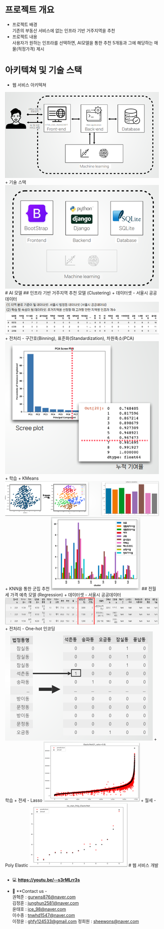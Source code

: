 # 프로젝트 개요
  + 프로젝트 배경  
  기존의 부동산 서비스에 없는 인프라 기반 거주지역을 추천  
  + 프로젝트 내용  
  사용자가 원하는 인프라를 선택하면, AI모델을 통한 추천 5개동과 그에 해당하는 매물(적정가격) 제시  
# 아키텍쳐 및 기술 스택
  + 웹 서비스 아키텍쳐  
  <img src = "src/1.PNG">
  + 기술 스택  
  <img src = "src/2.PNG">
# AI 모델
## 인프라 기반 거주지역 추천 모델 (Clustering)  
  + 데이터셋 - 서울시 공공데이터  
  <img src = "src/5.PNG">
    + 전처리 - 구간호(Binning), 표준화(Standardization), 차원축소(PCA)  
    <img src = "src/6.PNG">
  + 학습
      + KMeans
      <img src = "src/7.PNG">
      + KNN을 통한 군집 추천
      <img src = "src/8.PNG">
## 전월세 가격 예측 모델 (Regression)
  + 데이터셋 - 서울시 공공데이터
  <img src = "src/9.PNG">
    + 전처리 - One-hot 인코딩
    <img src = "src/10.PNG">
  + 학습
    + 전세 - Lasso
    <img src = "src/11.PNG">
    + 월세 - Poly Elastic
    <img src = "src/12.PNG">
# 웹 서비스 개발

## 
- 💻 **https://youtu.be/--s3rMLrr3s**

- 📮  **Contact us -  
권혁준 : gurwns876@naver.com  
김정훈 : junghun2581@naver.com  
윤태호 : ice_98@naver.com  
이수종 : tnwhd1547@naver.com  
이정윤 : ghfy124533@gmail.com
정희원 : sheewons@naver.com
